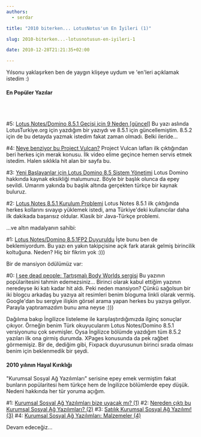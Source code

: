 ```yaml
---
authors:
  - serdar

title: "2010 biterken... LotusNotus'un En İyileri (1)"

slug: 2010-biterken...-lotusnotusun-en-iyileri-1

date: 2010-12-28T21:21:35+02:00

---
```


Yılsonu yaklaşırken ben de yaygın klişeye uydum ve 'en'leri açıklamak istedim :)
<!-- more -->

#### En Popüler Yazılar

<br />

<br />

#5: [Lotus Notes/Domino 8.5.1 Geçişi için 9 Neden \[güncel\]](2010-01-lotus-notesdomino-8.5.1-gecisi-icin-9-neden-[guncel].md "Lotus Notes/Domino 8.5.1 Geçişi için 9 Neden [güncel]")
Bu yazı aslında LotusTurkiye.org için yazdığım bir yazıydı ve 8.5.1 için güncellemiştim. 8.5.2 için de bu detayda yazmak istedim fakat zaman olmadı. Belki ileride...

#4: [Neye benziyor bu Project Vulcan?](2010-04-neye-benziyor-bu-project-vulcan.md "Neye benziyor bu Project Vulcan?")
Project Vulcan lafları ilk çıktığından beri herkes için merak konusu. İlk video elime geçince hemen servis etmek istedim. Halen sıklıkla hit alan bir sayfa bu.

#3: [Yeni Başlayanlar için Lotus Domino 8.5 Sistem Yönetimi](2010-04-yeni-baslayanlar-icin-lotus-domino-8.5-sistem-yonetimi.md "Yeni Başlayanlar için Lotus Domino 8.5 Sistem Yönetimi")
Lotus Domino hakkında kaynak eksikliği malumunuz. Böyle bir başlık olunca da epey sevildi. Umarım yakında bu başlık altında gerçekten türkçe bir kaynak buluruz.

#2: [Lotus Notes 8.5.1 Kurulum Problemi](2010-01-lotus-notes-8.5.1-kurulum-problemi.md "Lotus Notes 8.5.1 Kurulum Problemi")
Lotus Notes 8.5.1 ilk çıktığında herkes kollarını sıvayıp yüklemek istedi, ama Türkiye'deki kullanıcılar daha ilk dakikada başarısız oldular. Klasik bir Java-Türkçe problemi.

...ve altın madalyanın sahibi:

#1: [Lotus Notes/Domino 8.5.1FP2 Duyuruldu](2010-03-lotus-notesdomino-8.5.1fp2-duyuruldu.md "Lotus Notes/Domino 8.5.1FP2 Duyuruldu")
İşte bunu ben de beklemiyordum. Bu yazı en yakın takipçisine açık fark atarak gelmiş birincilik koltuğuna. Neden? Hiç bir fikrim yok :)))

Bir de mansiyon ödülümüz var:

#0: [I see dead people: Tartışmalı Body Worlds sergisi](2010-07-i-see-dead-people-tartismali-body-worlds-sergisi.md "I see dead people: Tartışmalı Body Worlds sergisi")
Bu yazının popülaritesini tahmin edemezsiniz... Birinci olarak kabul ettiğim yazının neredeyse iki katı kadar hit aldı. Peki neden mansiyon? Çünkü sağolsun bir iki blogcu arkadaş bu yazıya ait resimleri benim bloguma linkli olarak vermiş. Google'dan bu sergiye ilişkin görsel arama yapan herkes bu yazıya geliyor. Parayla yaptıramazdım bunu ama neyse :)))

Dağılıma bakıp İngilizce listeleme ile karşılaştırdığımızda ilginç sonuçlar çıkıyor. Örneğin benim Türk okuyucularım Lotus Notes/Domino 8.5.1 versiyonunu çok sevmişler. Oysa İngilizce bölümde yazdığım tüm 8.5.2 yazıları ilk ona girmiş durumda. XPages konusunda da pek rağbet görmemişiz. Bir de, dediğim gibi, Fixpack duyurusunun birinci sırada olması benim için beklenmedik bir şeydi.

#### 2010 yılının Hayal Kırıklığı

"Kurumsal Sosyal Ağ Yazılımları" serisine epey emek vermiştim fakat bunların popülaritesi hem türkçe hem de İngilizce bölümlerde epey düşük. Nedeni hakkında her tür yoruma açığım.

#1: [Kurumsal Sosyal Ağ Yazılımları bize uyacak mı? (1)](2010-04-kurumsal-sosyal-ag-yazilimlari-bize-uyacak-mi-1.md "Kurumsal Sosyal Ağ Yazılımları bize uyacak mı? (1)")
#2: [Nereden çıktı bu Kurumsal Sosyal Ağ Yazılımları? (2)](2010-04-nereden-cikti-bu-kurumsal-sosyal-ag-yazilimlari-2.md "Nereden çıktı bu Kurumsal Sosyal Ağ Yazılımları? (2)")
#3: [Satılık Kurumsal Sosyal Ağ Yazılımı! (3)](2010-05-satilik-kurumsal-sosyal-ag-yazilimi-3.md "Satılık Kurumsal Sosyal Ağ Yazılımı! (3)")
#4: [Kurumsal Sosyal Ağ Yazılımları: Malzemeler (4)](2010-06-kurumsal-sosyal-ag-yazilimlari-malzemeler-4.md "Kurumsal Sosyal Ağ Yazılımları: Malzemeler (4)")

Devam edeceğiz...
